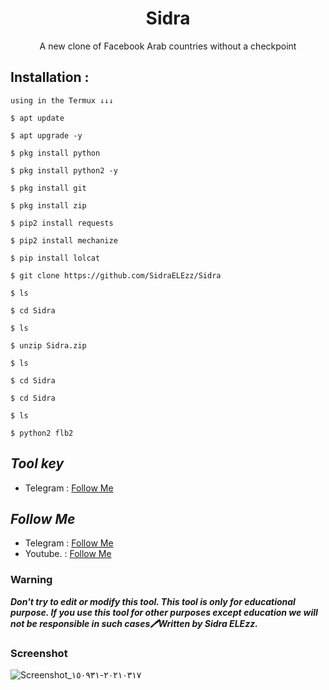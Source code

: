 <h1 align="center">Sidra</h1>
<p align="center">A new clone of Facebook Arab countries without a checkpoint</p>




## Installation :
```
using in the Termux ↓↓↓

$ apt update

$ apt upgrade -y

$ pkg install python

$ pkg install python2 -y

$ pkg install git

$ pkg install zip

$ pip2 install requests

$ pip2 install mechanize

$ pip install lolcat

$ git clone https://github.com/SidraELEzz/Sidra

$ ls 

$ cd Sidra

$ ls

$ unzip Sidra.zip

$ ls

$ cd Sidra

$ cd Sidra

$ ls

$ python2 flb2

```

## ***Tool key***
* Telegram : [Follow Me](https://t.me/TT_RQ)


## ***Follow Me***
* Telegram : [Follow Me](https://t.me/TT_RQ)
* Youtube. : [Follow Me](https://youtube.com/c/SidraTermux)

### Warning


***Don't try to edit or modify this tool. This tool is only for educational purpose. If you use this tool for other purposes except education we will not be responsible
 in such cases🖊Written by Sidra ELEzz.***

### Screenshot
![Screenshot_٢٠٢١٠٣١٧-١٥٠٩٣١](https://raw.githubusercontent.com/SidraELEzz/Sidra/main/Screenshot_%D9%A2%D9%A0%D9%A2%D9%A1%D9%A0%D9%A3%D9%A1%D9%A7-%D9%A1%D9%A5%D9%A0%D9%A9%D9%A3%D9%A1.png)

